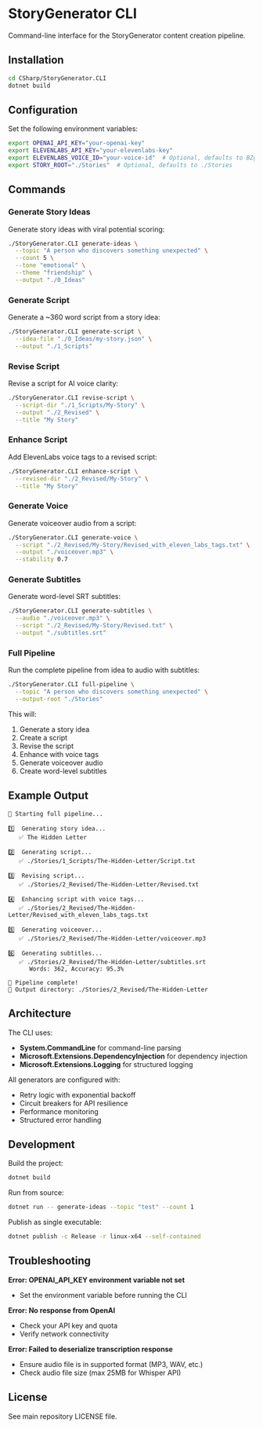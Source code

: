 # StoryGenerator CLI

Command-line interface for the StoryGenerator content creation pipeline.

## Installation

```bash
cd CSharp/StoryGenerator.CLI
dotnet build
```

## Configuration

Set the following environment variables:

```bash
export OPENAI_API_KEY="your-openai-key"
export ELEVENLABS_API_KEY="your-elevenlabs-key"
export ELEVENLABS_VOICE_ID="your-voice-id"  # Optional, defaults to BZgkqPqms7Kj9ulSkVzn
export STORY_ROOT="./Stories"  # Optional, defaults to ./Stories
```

## Commands

### Generate Story Ideas

Generate story ideas with viral potential scoring:

```bash
./StoryGenerator.CLI generate-ideas \
  --topic "A person who discovers something unexpected" \
  --count 5 \
  --tone "emotional" \
  --theme "friendship" \
  --output "./0_Ideas"
```

### Generate Script

Generate a ~360 word script from a story idea:

```bash
./StoryGenerator.CLI generate-script \
  --idea-file "./0_Ideas/my-story.json" \
  --output "./1_Scripts"
```

### Revise Script

Revise a script for AI voice clarity:

```bash
./StoryGenerator.CLI revise-script \
  --script-dir "./1_Scripts/My-Story" \
  --output "./2_Revised" \
  --title "My Story"
```

### Enhance Script

Add ElevenLabs voice tags to a revised script:

```bash
./StoryGenerator.CLI enhance-script \
  --revised-dir "./2_Revised/My-Story" \
  --title "My Story"
```

### Generate Voice

Generate voiceover audio from a script:

```bash
./StoryGenerator.CLI generate-voice \
  --script "./2_Revised/My-Story/Revised_with_eleven_labs_tags.txt" \
  --output "./voiceover.mp3" \
  --stability 0.7
```

### Generate Subtitles

Generate word-level SRT subtitles:

```bash
./StoryGenerator.CLI generate-subtitles \
  --audio "./voiceover.mp3" \
  --script "./2_Revised/My-Story/Revised.txt" \
  --output "./subtitles.srt"
```

### Full Pipeline

Run the complete pipeline from idea to audio with subtitles:

```bash
./StoryGenerator.CLI full-pipeline \
  --topic "A person who discovers something unexpected" \
  --output-root "./Stories"
```

This will:
1. Generate a story idea
2. Create a script
3. Revise the script
4. Enhance with voice tags
5. Generate voiceover audio
6. Create word-level subtitles

## Example Output

```
🚀 Starting full pipeline...

1️⃣  Generating story idea...
   ✅ The Hidden Letter

2️⃣  Generating script...
   ✅ ./Stories/1_Scripts/The-Hidden-Letter/Script.txt

3️⃣  Revising script...
   ✅ ./Stories/2_Revised/The-Hidden-Letter/Revised.txt

4️⃣  Enhancing script with voice tags...
   ✅ ./Stories/2_Revised/The-Hidden-Letter/Revised_with_eleven_labs_tags.txt

5️⃣  Generating voiceover...
   ✅ ./Stories/2_Revised/The-Hidden-Letter/voiceover.mp3

6️⃣  Generating subtitles...
   ✅ ./Stories/2_Revised/The-Hidden-Letter/subtitles.srt
      Words: 362, Accuracy: 95.3%

🎉 Pipeline complete!
📂 Output directory: ./Stories/2_Revised/The-Hidden-Letter
```

## Architecture

The CLI uses:
- **System.CommandLine** for command-line parsing
- **Microsoft.Extensions.DependencyInjection** for dependency injection
- **Microsoft.Extensions.Logging** for structured logging

All generators are configured with:
- Retry logic with exponential backoff
- Circuit breakers for API resilience
- Performance monitoring
- Structured error handling

## Development

Build the project:
```bash
dotnet build
```

Run from source:
```bash
dotnet run -- generate-ideas --topic "test" --count 1
```

Publish as single executable:
```bash
dotnet publish -c Release -r linux-x64 --self-contained
```

## Troubleshooting

**Error: OPENAI_API_KEY environment variable not set**
- Set the environment variable before running the CLI

**Error: No response from OpenAI**
- Check your API key and quota
- Verify network connectivity

**Error: Failed to deserialize transcription response**
- Ensure audio file is in supported format (MP3, WAV, etc.)
- Check audio file size (max 25MB for Whisper API)

## License

See main repository LICENSE file.

